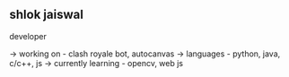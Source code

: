 ## shlok jaiswal
developer

-> working on - clash royale bot, autocanvas
-> languages - python, java, c/c++, js
-> currently learning - opencv, web js

<!--
**gullyboyslok/gullyboyslok** is a ✨ _special_ ✨ repository because its `README.md` (this file) appears on your GitHub profile.

Here are some ideas to get you started:

- 🔭 I’m currently working on ...
- 🌱 I’m currently learning ...
- 👯 I’m looking to collaborate on ...
- 🤔 I’m looking for help with ...
- 💬 Ask me about ...
- 📫 How to reach me: ...
- 😄 Pronouns: ...
- ⚡ Fun fact: ...
-->
